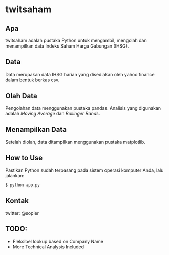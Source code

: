 twitsaham
=========

Apa
---
twitsaham adalah pustaka Python untuk mengambil, mengolah dan menampilkan
data Indeks Saham Harga Gabungan (IHSG).

Data
----
Data merupakan data IHSG harian yang disediakan oleh yahoo finance dalam bentuk
berkas csv.

Olah Data
---------
Pengolahan data menggunakan pustaka pandas. Analisis yang digunakan adalah
*Moving Average* dan *Bollinger Bands*.

Menampilkan Data
----------------
Setelah diolah, data ditampilkan menggunakan pustaka matplotlib.

How to Use
----------
Pastikan Python sudah terpasang pada sistem operasi komputer Anda, lalu 
jalankan:

    $ python app.py

Kontak 
------
twitter: @sopier

TODO:
-----
- Fleksibel lookup based on Company Name
- More Technical Analysis Included
